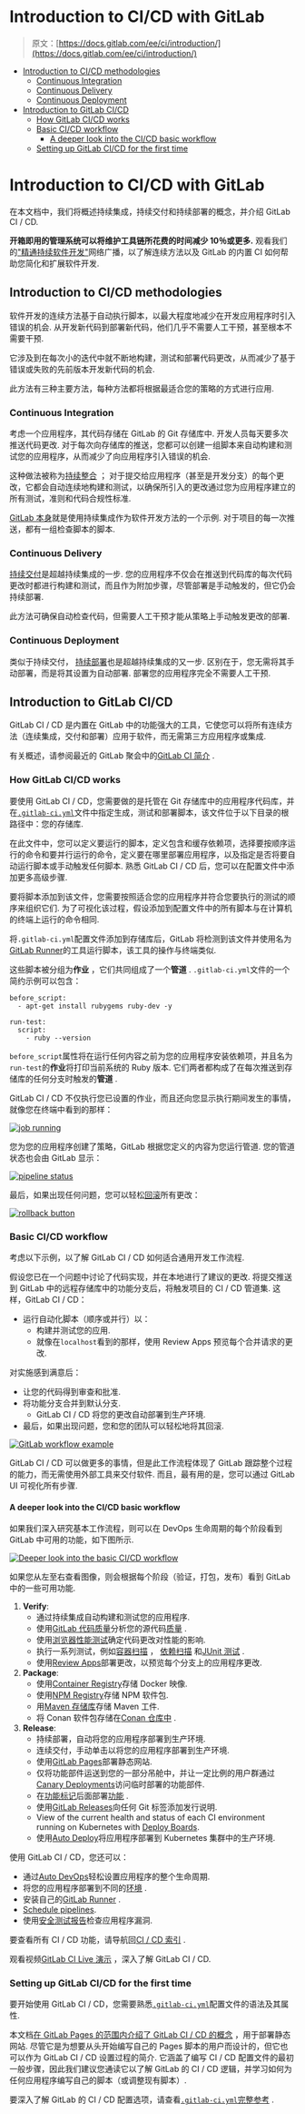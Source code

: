 # Introduction to CI/CD with GitLab

> 原文：[https://docs.gitlab.com/ee/ci/introduction/](https://docs.gitlab.com/ee/ci/introduction/)

*   [Introduction to CI/CD methodologies](#introduction-to-cicd-methodologies)
    *   [Continuous Integration](#continuous-integration)
    *   [Continuous Delivery](#continuous-delivery)
    *   [Continuous Deployment](#continuous-deployment)
*   [Introduction to GitLab CI/CD](#introduction-to-gitlab-cicd)
    *   [How GitLab CI/CD works](#how-gitlab-cicd-works)
    *   [Basic CI/CD workflow](#basic-cicd-workflow)
        *   [A deeper look into the CI/CD basic workflow](#a-deeper-look-into-the-cicd-basic-workflow)
    *   [Setting up GitLab CI/CD for the first time](#setting-up-gitlab-cicd-for-the-first-time)

# Introduction to CI/CD with GitLab[](#introduction-to-cicd-with-gitlab "Permalink")

在本文档中，我们将概述持续集成，持续交付和持续部署的概念，并介绍 GitLab CI / CD.

**开箱即用的管理系统可以将维护工具链所花费的时间减少 10％或更多.** 观看我们的["精通持续软件开发"](https://about.gitlab.com/webcast/mastering-ci-cd/)网络广播，以了解连续方法以及 GitLab 的内置 CI 如何帮助您简化和扩展软件开发.

## Introduction to CI/CD methodologies[](#introduction-to-cicd-methodologies "Permalink")

软件开发的连续方法基于自动执行脚本，以最大程度地减少在开发应用程序时引入错误的机会. 从开发新代码到部署新代码，他们几乎不需要人工干预，甚至根本不需要干预.

它涉及到在每次小的迭代中就不断地构建，测试和部署代码更改，从而减少了基于错误或失败的先前版本开发新代码的机会.

此方法有三种主要方法，每种方法都将根据最适合您的策略的方式进行应用.

### Continuous Integration[](#continuous-integration "Permalink")

考虑一个应用程序，其代码存储在 GitLab 的 Git 存储库中. 开发人员每天要多次推送代码更改. 对于每次向存储库的推送，您都可以创建一组脚本来自动构建和测试您的应用程序，从而减少了向应用程序引入错误的机会.

这种做法被称为[持续整合](https://en.wikipedia.org/wiki/Continuous_integration) ； 对于提交给应用程序（甚至是开发分支）的每个更改，它都会自动连续地构建和测试，以确保所引入的更改通过您为应用程序建立的所有测试，准则和代码合规性标准.

[GitLab 本身](https://gitlab.com/gitlab-org/gitlab-foss)就是使用持续集成作为软件开发方法的一个示例. 对于项目的每一次推送，都有一组检查脚本的脚本.

### Continuous Delivery[](#continuous-delivery "Permalink")

[持续交付](https://continuousdelivery.com/)是超越持续集成的一步. 您的应用程序不仅会在推送到代码库的每次代码更改时都进行构建和测试，而且作为附加步骤，尽管部署是手动触发的，但它仍会持续部署.

此方法可确保自动检查代码，但需要人工干预才能从策略上手动触发更改的部署.

### Continuous Deployment[](#continuous-deployment "Permalink")

类似于持续交付， [持续部署](https://www.airpair.com/continuous-deployment/posts/continuous-deployment-for-practical-people)也是超越持续集成的又一步. 区别在于，您无需将其手动部署，而是将其设置为自动部署. 部署您的应用程序完全不需要人工干预.

## Introduction to GitLab CI/CD[](#introduction-to-gitlab-cicd "Permalink")

GitLab CI / CD 是内置在 GitLab 中的功能强大的工具，它使您可以将所有连续方法（连续集成，交付和部署）应用于软件，而无需第三方应用程序或集成.

有关概述，请参阅最近的 GitLab 聚会中的[GitLab CI 简介](https://www.youtube.com/watch?v=l5705U8s_nQ&t=397) .

### How GitLab CI/CD works[](#how-gitlab-cicd-works "Permalink")

要使用 GitLab CI / CD，您需要做的是托管在 Git 存储库中的应用程序代码库，并在[`.gitlab-ci.yml`](../yaml/README.html)文件中指定生成，测试和部署脚本，该文件位于以下目录的根路径中：您的存储库.

在此文件中，您可以定义要运行的脚本，定义包含和缓存依赖项，选择要按顺序运行的命令和要并行运行的命令，定义要在哪里部署应用程序，以及指定是否将要自动运行脚本或手动触发任何脚本. 熟悉 GitLab CI / CD 后，您可以在配置文件中添加更多高级步骤.

要将脚本添加到该文件，您需要按照适合您的应用程序并符合您要执行的测试的顺序来组织它们. 为了可视化该过程，假设添加到配置文件中的所有脚本与在计算机的终端上运行的命令相同.

将`.gitlab-ci.yml`配置文件添加到存储库后，GitLab 将检测到该文件并使用名为[GitLab Runner](https://docs.gitlab.com/runner/)的工具运行脚本，该工具的操作与终端类似.

这些脚本被分组为**作业** ，它们共同组成了一个**管道** . `.gitlab-ci.yml`文件的一个简约示例可以包含：

```
before_script:
  - apt-get install rubygems ruby-dev -y

run-test:
  script:
    - ruby --version 
```

`before_script`属性将在运行任何内容之前为您的应用程序安装依赖项，并且名为`run-test`的**作业**将打印当前系统的 Ruby 版本. 它们两者都构成了在每次推送到存储库的任何分支时触发的**管道** .

GitLab CI / CD 不仅执行您已设置的作业，而且还向您显示执行期间发生的事情，就像您在终端中看到的那样：

[![job running](img/b452a194fd7fbbdd22f73a1dda9b236a.png)](img/job_running.png)

您为您的应用程序创建了策略，GitLab 根据您定义的内容为您运行管道. 您的管道状态也会由 GitLab 显示：

[![pipeline status](img/be1eaf723e0603b081c01aa4310c304c.png)](img/pipeline_status.png)

最后，如果出现任何问题，您可以轻松[回滚](../environments/index.html#retrying-and-rolling-back)所有更改：

[![rollback button](img/ce2f28e687df2b322895dbfb6c48d389.png)](img/rollback.png)

### Basic CI/CD workflow[](#basic-cicd-workflow "Permalink")

考虑以下示例，以了解 GitLab CI / CD 如何适合通用开发工作流程.

假设您已在一个问题中讨论了代码实现，并在本地进行了建议的更改. 将提交推送到 GitLab 中的远程存储库中的功能分支后，将触发项目的 CI / CD 管道集. 这样，GitLab CI / CD：

*   运行自动化脚本（顺序或并行）以：
    *   构建并测试您的应用.
    *   就像在`localhost`看到的那样，使用 Review Apps 预览每个合并请求的更改.

对实施感到满意后：

*   让您的代码得到审查和批准.
*   将功能分支合并到默认分支.
    *   GitLab CI / CD 将您的更改自动部署到生产环境.
*   最后，如果出现问题，您和您的团队可以轻松地将其回滚.

[![GitLab workflow example](img/4ab2d185d65e76a0d58ad6564dff777a.png)](img/gitlab_workflow_example_11_9.png)

GitLab CI / CD 可以做更多的事情，但是此工作流程体现了 GitLab 跟踪整个过程的能力，而无需使用外部工具来交付软件. 而且，最有用的是，您可以通过 GitLab UI 可视化所有步骤.

#### A deeper look into the CI/CD basic workflow[](#a-deeper-look-into-the-cicd-basic-workflow "Permalink")

如果我们深入研究基本工作流程，则可以在 DevOps 生命周期的每个阶段看到 GitLab 中可用的功能，如下图所示.

[![Deeper look into the basic CI/CD workflow](img/33c514aefa1ff87fe18907b27d473e03.png)](img/gitlab_workflow_example_extended_v12_3.png)

如果您从左至右查看图像，则会根据每个阶段（验证，打包，发布）看到 GitLab 中的一些可用功能.

1.  **Verify**:
    *   通过持续集成自动构建和测试您的应用程序.
    *   使用[GitLab 代码质量](../../user/project/merge_requests/code_quality.html)分析您的源代码[质量](../../user/project/merge_requests/code_quality.html) .
    *   使用[浏览器性能测试](../../user/project/merge_requests/browser_performance_testing.html)确定代码更改对性能的影响.
    *   执行一系列测试，例如[容器扫描](../../user/application_security/container_scanning/index.html) ， [依赖扫描](../../user/application_security/dependency_scanning/index.html) 和[JUnit 测试](../junit_test_reports.html) .
    *   使用[Review Apps](../review_apps/index.html)部署更改，以预览每个分支上的应用程序更改.
2.  **Package**:
    *   使用[Container Registry](../../user/packages/container_registry/index.html)存储 Docker 映像.
    *   使用[NPM Registry](../../user/packages/npm_registry/index.html)存储 NPM 软件包.
    *   用[Maven 存储库](../../user/packages/maven_repository/index.html)存储 Maven 工件.
    *   将 Conan 软件包存储在[Conan 仓库中](../../user/packages/conan_repository/index.html) .
3.  **Release**:
    *   持续部署，自动将您的应用程序部署到生产环境.
    *   连续交付，手动单击以将您的应用程序部署到生产环境.
    *   使用[GitLab Pages](../../user/project/pages/index.html)部署静态网站.
    *   仅将功能部件运送到您的一部分吊舱中，并让一定比例的用户群通过[Canary Deployments](../../user/project/canary_deployments.html)访问临时部署的功能部件.
    *   在[功能标记](../../operations/feature_flags.html)后面部署[功能](../../operations/feature_flags.html) .
    *   使用[GitLab Releases](../../user/project/releases/index.html)向任何 Git 标签添加发行说明.
    *   View of the current health and status of each CI environment running on Kubernetes with [Deploy Boards](../../user/project/deploy_boards.html).
    *   使用[Auto Deploy](../../topics/autodevops/stages.html#auto-deploy)将应用程序部署到 Kubernetes 集群中的生产环境.

使用 GitLab CI / CD，您还可以：

*   通过[Auto DevOps](../../topics/autodevops/index.html)轻松设置应用程序的整个生命周期.
*   将您的应用程序部署到不同的[环境](../environments/index.html) .
*   安装自己的[GitLab Runner](https://docs.gitlab.com/runner/) .
*   [Schedule pipelines](../pipelines/schedules.html).
*   使用[安全测试报告](../../user/application_security/index.html)检查应用程序漏洞.

要查看所有 CI / CD 功能，请导航回[CI / CD 索引](../README.html) .

观看视频[GitLab CI Live 演示](https://youtu.be/l5705U8s_nQ?t=369) ，深入了解 GitLab CI / CD.

### Setting up GitLab CI/CD for the first time[](#setting-up-gitlab-cicd-for-the-first-time "Permalink")

要开始使用 GitLab CI / CD，您需要熟悉[`.gitlab-ci.yml`](../yaml/README.html)配置文件的语法及其属性.

本文档[在 GitLab Pages 的范围内介绍了 GitLab CI / CD 的概念](../../user/project/pages/getting_started/pages_from_scratch.html) ，用于部署静态网站. 尽管它是为想要从头开始编写自己的 Pages 脚本的用户而设计的，但它也可以作为 GitLab CI / CD 设置过程的简介. 它涵盖了编写 CI / CD 配置文件的最初一般步骤，因此我们建议您通读它以了解 GitLab 的 CI / CD 逻辑，并学习如何为任何应用程序编写自己的脚本（或调整现有脚本）.

要深入了解 GitLab 的 CI / CD 配置选项，请查看[`.gitlab-ci.yml`完整参考](../yaml/README.html) .